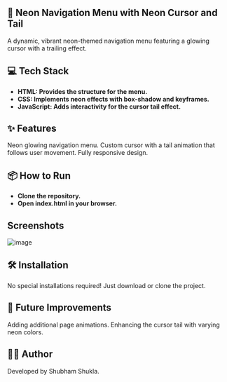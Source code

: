 ## 🌟 Neon Navigation Menu with Neon Cursor and Tail
A dynamic, vibrant neon-themed navigation menu featuring a glowing cursor with a trailing effect.

## 💻 Tech Stack
- **HTML: Provides the structure for the menu.**
- **CSS: Implements neon effects with box-shadow and keyframes.**
- **JavaScript: Adds interactivity for the cursor tail effect.**

## ✨ Features
Neon glowing navigation menu.
Custom cursor with a tail animation that follows user movement.
Fully responsive design.

## 📦 How to Run
- **Clone the repository.**
- **Open index.html in your browser.**

## Screenshots
![image](https://github.com/user-attachments/assets/f47e864d-91ef-4dba-9949-63ee761dbe95)


## 🛠️ Installation
No special installations required! Just download or clone the project.

## 🌈 Future Improvements
Adding additional page animations.
Enhancing the cursor tail with varying neon colors.

## 👨‍💻 Author
Developed by Shubham Shukla.
